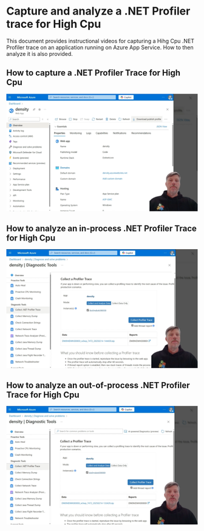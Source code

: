 # Capture and analyze a .NET Profiler trace for High Cpu
This document provides instructional videos for capturing a Hihg Cpu .NET Profiler trace on an application running on Azure App Service.  How to then analyze it is also provided.

## How to capture a .NET Profiler Trace for High Cpu
[![Watch the video](images/CaptureHighCpu.png)](https://youtu.be/vt5fpE0bzSY)

## How to analyze an in-process .NET Profiler Trace for High Cpu
[![Watch the video](images/AnalyzeHighCpuIp.png)](https://youtu.be/vt5fpE0bzSY)

## How to analyze an out-of-process .NET Profiler Trace for High Cpu
[![Watch the video](images/AnalyzeHighCpuOop.png)](https://youtu.be/vt5fpE0bzSY)
